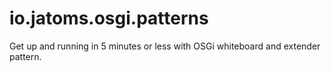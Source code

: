# io.jatoms.osgi.patterns
 Get up and running in 5 minutes or less with OSGi whiteboard and extender pattern.
